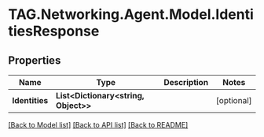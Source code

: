 # TAG.Networking.Agent.Model.IdentitiesResponse

## Properties

Name | Type | Description | Notes
------------ | ------------- | ------------- | -------------
**Identities** | **List&lt;Dictionary&lt;string, Object&gt;&gt;** |  | [optional] 

[[Back to Model list]](../README.md#documentation-for-models) [[Back to API list]](../README.md#documentation-for-api-endpoints) [[Back to README]](../README.md)

